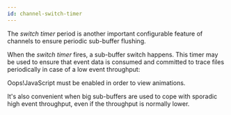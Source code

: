 ```yaml
---
id: channel-switch-timer
---
```


The _switch timer_ period is another important configurable feature of
channels to ensure periodic sub-buffer flushing.

When the _switch timer_ fires, a sub-buffer switch happens. This timer
may be used to ensure that event data is consumed and committed to
trace files periodically in case of a low event throughput:

<script type="text/javascript">
    document.write('<div class="img img-50" id="docsvg-channel-switch-timer"></div>');

    $(document).ready(function() {
        var doc = SVG('docsvg-channel-switch-timer');

        doc.viewbox(0, 0, 2, 2);

        var div = 4;
        var evDur = 1000;
        var rb = rbBuildStd(doc, div, 0.97);
        var switchText = doc.text('Switch!');

        switchText.font({
            'size': 0.1,
            'weight': 'bold'
        });
        switchText.center(1, 1);
        switchText.attr({
            'opacity': 0,
            'fill': '#b02b2c'
        });

        var curSubBuf = 0;
        var totalEvents = 0;
        var onEventAdded = function() {
            totalEvents++;

            var curSubBufEvCount = rb.getSubBufEvCount(curSubBuf % div);

            if (totalEvents >= 4) {
                // switch timer fires
                switchText.attr({
                    'opacity': 1
                });
                switchText.animate(500, '<>', 1000).attr({
                    'opacity': 0
                });
                rb.markSubBuf(curSubBuf % div, 'full');

                var lastFullSubBuf = curSubBuf;

                setTimeout(function() {
                    rb.consumeSubBuf(lastFullSubBuf % div);
                }, 3000);
                totalEvents = 0;
                curSubBuf++;
                rb.markSubBuf(curSubBuf % div, 'cur');
            }

            rb.addEvent(curSubBuf % div, evDur, onEventAdded);
        };

        rb.addEvent(0, evDur, onEventAdded);
        rb.markSubBuf(0, 'cur');

        rb.getGroup().move(1, 1);
    });
</script>

<noscript>
    <div class="err">
        <p>
            <span class="t">Oops!</span>JavaScript must be enabled in
            order to view animations.
        </p>
    </div>
</noscript>

It's also convenient when big sub-buffers are used to cope with
sporadic high event throughput, even if the throughput is normally
lower.
